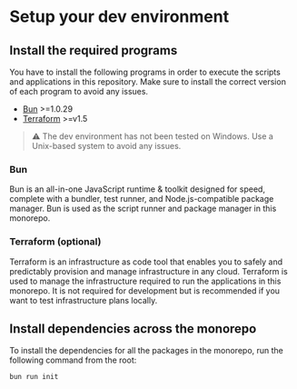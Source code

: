 # Setup your dev environment

## Install the required programs

You have to install the following programs in order to execute the scripts and applications in this repository. Make sure to install the correct version of each program to avoid any issues.

- [Bun](https://bun.sh/) >=1.0.29
- [Terraform](https://www.terraform.io/) >=v1.5

> :warning: The dev environment has not been tested on Windows. Use a Unix-based system to avoid any issues.

### Bun

Bun is an all-in-one JavaScript runtime & toolkit designed for speed, complete with a bundler, test runner, and Node.js-compatible package manager. Bun is used as the script runner and package manager in this monorepo.

### Terraform (optional)

Terraform is an infrastructure as code tool that enables you to safely and predictably provision and manage infrastructure in any cloud. Terraform is used to manage the infrastructure required to run the applications in this monorepo. It is not required for development but is recommended if you want to test infrastructure plans locally.

## Install dependencies across the monorepo

To install the dependencies for all the packages in the monorepo, run the following command from the root:

```sh
bun run init
```
